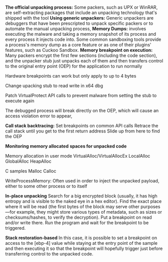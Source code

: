 **The official unpacking process:** Some packers, such as UPX or WinRAR, are self-extracting packages that include an
unpacking technology that's shipped with the tool
**Using generic unpackers:** Generic unpackers are debuggers that have been prescripted to unpack specific packers or to automate the manual unpacking process,
**Memory Dumps:** involves executing the malware and
taking a memory snapshot of its process and every process it injects code into.
Some common sandboxing tools provide a process's memory dump as a core feature or as
one of their plugins' features, such as Cuckoo Sandbox.
**Memory breakpoint on execution:**
Many packers encrypt the first few sections (including the code section), and the unpacker stub just unpacks each of them and then transfers control to the original entry point (OEP) for the application to run normally

Hardware breakpoints can work but only apply to up to 4 bytes

Change upacking stub to read write in x64 dbg

Patch VirtualProtect API calls to prevent malware from setting the stub to execute again

The debugged process will break directly on the OEP, which will cause
an access violation error to appear,

**Call stack backtracing:** 
Set breakpoints on common API calls
Retrace the call stack until you get to the first return address
Slide up from here to find the OEP

**Monitoring memory allocated**
**spaces for unpacked code**

Memory allocation in user mode
VirtualAlloc/VirtualAllocEx
LocalAlloc
GlobalAlloc
HeapAlloc

C samples
Malloc
Calloc

WriteProcessMemory: Often used in order to inject the unpacked payload, either to some other process or to itself

**In-place unpacking**
Search for a big encrypted block (usually, it has high entropy and is visible to the
naked eye in a hex editor).
Find the exact place where it will be read (the first bytes of the block may serve other purposes—for example, they might store various types of metadata, such
as sizes or checksums/hashes, to verify the decryption).
Put a breakpoint on read and/or write there.
Run the program and wait for the breakpoint to be triggered.

**Stack restoration-based**
In this case, it is possible to set a breakpoint on access to the [ebp-4] value while staying at
the entry point of the sample and then executing it so that the breakpoint will hopefully
trigger just before transferring control to the unpacked code.